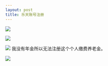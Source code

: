```yaml
---
layout: post
title: 乐天账号注册
---
```


![](/docs/images/2020-11-03-17-29-45.png)

![](/docs/images/2020-11-03-17-30-11.png)

![](/docs/images/2020-11-03-17-30-18.png)
我没有年金所以无法注册这个个人缴费养老金。



![](/docs/images/2020-11-03-17-30-25.png)


